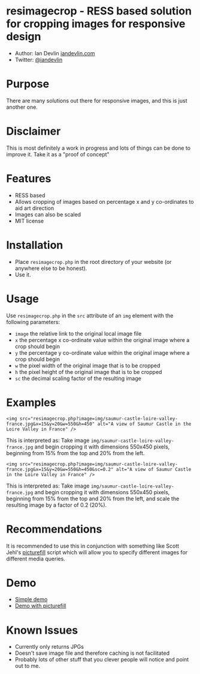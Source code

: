 resimagecrop - RESS based solution for cropping images for responsive design
===================================================
- Author: Ian Devlin [iandevlin.com](http://iandevlin.com)
- Twitter: [@iandevlin](http://twitter.com/iandevlin)

Purpose
=======

There are many solutions out there for responsive images, and this is just another one.

Disclaimer
==========

This is most definitely a work in progress and lots of things can be done to improve it. Take it as a "proof of concept"

Features
========

- RESS based
- Allows cropping of images based on percentage x and y co-ordinates to aid art direction
- Images can also be scaled
- MIT license

Installation
=============

- Place `resimagecrop.php` in the root directory of your website (or anywhere else to be honest).
- Use it.

Usage
=====

Use `resimagecrop.php` in the `src` attribute of an `img` element with the following parameters:

- `image` the relative link to the original local image file
- `x` the percentage x co-ordinate value within the original image where a crop should begin
- `y` the percentage y co-ordinate value within the original image where a crop should begin
- `w` the pixel width of the original image that is to be cropped
- `h` the pixel height of the original image that is to be cropped
- `sc` the decimal scaling factor of the resulting image

Examples
========

`<img src="resimagecrop.php?image=img/saumur-castle-loire-valley-france.jpg&x=15&y=20&w=550&h=450" alt="A view of Saumur Castle in the Loire Valley in France" />`

This is interpreted as:
Take image `img/saumur-castle-loire-valley-france.jpg` and begin cropping it with dimensions 550x450 pixels, beginning from 15% from the top and 20% from the left.

`<img src="resimagecrop.php?image=img/saumur-castle-loire-valley-france.jpg&x=15&y=20&w=550&h=450&sc=0.2" alt="A view of Saumur Castle in the Loire Valley in France" />`

This is interpreted as:
Take image `img/saumur-castle-loire-valley-france.jpg` and begin cropping it with dimensions 550x450 pixels, beginning from 15% from the top and 20% from the left, and scale the resulting image by a factor of 0.2 (20%).

Recommendations
=============

It is recommended to use this in conjunction with something like Scott Jehl's <a href="https://github.com/scottjehl/picturefill">picturefill</a> script which will allow you to specify different images for different media queries.

Demo
=============

- <a href="http://iandevlin.com/resimagecrop/">Simple demo</a>
- <a href="http://iandevlin.com/resimagecrop/picturefill.html">Demo with picturefill</a>

Known Issues
=============
- Currently only returns JPGs
- Doesn't save image file and therefore caching is not facilitated
- Probably lots of other stuff that you clever people will notice and point out to me.
